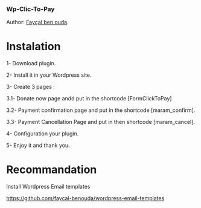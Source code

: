 ### Wp-Clic-To-Pay

Author: [Fayçal ben ouda](https://github.com/faycal-benouda).

# Instalation

 1- Download plugin.
 
 2- Install it in your Wordpress site.
 
 3- Create 3 pages :
  
  3.1- Donate now page andd put in the shortcode [FormClickToPay]
 
  3.2- Payment confirmation page and put in the shortcode [maram_confirm].
  
  3.3- Payment Cancellation Page and put in then shortcode [maram_cancel].
   
 4- Configuration your plugin.
 
 5- Enjoy it and thank you.
 
 # Recommandation

Install Wordpress Email  templates

https://github.com/faycal-benouda/wordpress-email-templates
 
